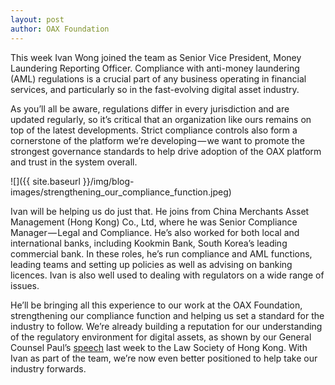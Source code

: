 ```yaml
---
layout: post
author: OAX Foundation
---
```


This week Ivan Wong joined the team as Senior Vice President, Money Laundering Reporting Officer. Compliance with anti-money laundering (AML) regulations is a crucial part of any business operating in financial services, and particularly so in the fast-evolving digital asset industry.

As you’ll all be aware, regulations differ in every jurisdiction and are updated regularly, so it’s critical that an organization like ours remains on top of the latest developments. Strict compliance controls also form a cornerstone of the platform we’re developing — we want to promote the strongest governance standards to help drive adoption of the OAX platform and trust in the system overall.

![]({{ site.baseurl }}/img/blog-images/strengthening_our_compliance_function.jpeg)

Ivan will be helping us do just that. He joins from China Merchants Asset Management (Hong Kong) Co., Ltd, where he was Senior Compliance Manager — Legal and Compliance. He’s also worked for both local and international banks, including Kookmin Bank, South Korea’s leading commercial bank. In these roles, he’s run compliance and AML functions, leading teams and setting up policies as well as advising on banking licences. Ivan is also well used to dealing with regulators on a wide range of issues.

He’ll be bringing all this experience to our work at the OAX Foundation, strengthening our compliance function and helping us set a standard for the industry to follow. We’re already building a reputation for our understanding of the regulatory environment for digital assets, as shown by our General Counsel Paul’s [speech](https://www.oax.org/en/newss/dc909ef6a377) last week to the Law Society of Hong Kong. With Ivan as part of the team, we’re now even better positioned to help take our industry forwards.
